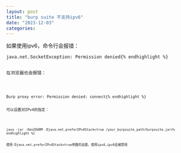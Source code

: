 ```yaml
---
layout: post
title: "burp suite 不支持ipv6"
date: "2023-12-03"
categories: 
---
```

<p>如果使用ipv6，命令行会报错：</p>

<pre>
<code>java.net.SocketException: Permission denied{% endhighlight %}

<p>在浏览器也会报错：</p>

<pre>
<code>Burp proxy error: Permission denied: connect{% endhighlight %}

<p>可以设置对IPv4的指定：</p>

<pre>
<code>java -jar -Xmx2048M -Djava.net.preferIPv4Stack=true /your_burpsuite_path/burpsuite.jar{% endhighlight %}

<p>使用-Djava.net.preferIPv4Stack=true参数的设置，使用ipv4,ipv6会被禁用</p>

<p>&nbsp;</p>

<p>&nbsp;</p>

